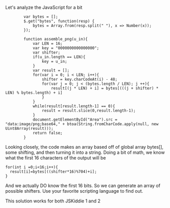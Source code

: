 Let's analyze the JavaScript for a bit

			var bytes = [];
			$.get("bytes", function(resp) {
				bytes = Array.from(resp.split(" "), x => Number(x));
			});

			function assemble_png(u_in){
				var LEN = 16;
				var key = "0000000000000000";
				var shifter;
				if(u_in.length == LEN){
					key = u_in;
				}
				var result = [];
				for(var i = 0; i < LEN; i++){
					shifter = key.charCodeAt(i) - 48;
					for(var j = 0; j < (bytes.length / LEN); j ++){
						result[(j * LEN) + i] = bytes[(((j + shifter) * LEN) % bytes.length) + i]
					}
				}
				while(result[result.length-1] == 0){
					result = result.slice(0,result.length-1);
				}
				document.getElementById("Area").src = "data:image/png;base64," + btoa(String.fromCharCode.apply(null, new Uint8Array(result)));
				return false;
			}
Looking closely, the code makes an array based off of global array bytes[], some shifting, and then turning it into a string. Doing a bit of math, we know what the first 16 characters of the output will be

    for(int i =0;i<16;i++){
      result[i]=bytes[((shifter*16)%704)+i];
    }
And we actually DO know the first 16 bits. So we can generate an array of possible shifters. Use your favorite scripting language to find out.

This solution works for both JSKiddie 1 and 2
